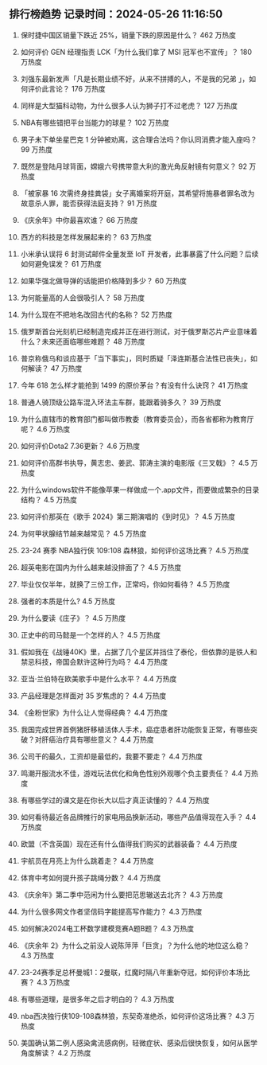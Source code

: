 
## 排行榜趋势 记录时间：2024-05-26 11:16:50
  
  1. 保时捷中国区销量下跌近 25%，销量下跌的原因是什么？ 462 万热度
    
  2. 如何评价 GEN 经理指责 LCK「为什么我们拿了 MSI 冠军也不宣传」？ 180 万热度
    
  3. 刘强东最新发声「凡是长期业绩不好，从来不拼搏的人，不是我的兄弟 」，如何评价此言论？ 176 万热度
    
  4. 同样是大型猫科动物，为什么很多人认为狮子打不过老虎？ 127 万热度
    
  5. NBA有哪些错把平台当能力的球星？ 102 万热度
    
  6. 男子未下单坐星巴克 1 分钟被劝离，这合理合法吗？你认同消费才能入座吗？ 99 万热度
    
  7. 既然是登陆月球背面，嫦娥六号携带意大利的激光角反射镜有何意义？ 92 万热度
    
  8. 「被家暴 16 次需终身挂粪袋」女子离婚案将开庭，其希望将施暴者罪名改为故意杀人罪，能否获得法庭支持？ 91 万热度
    
  9. 《庆余年》中你最喜欢谁？ 66 万热度
    
  10. 西方的科技是怎样发展起来的？ 63 万热度
    
  11. 小米承认误将 6 封测试邮件全量发至 IoT 开发者，此事暴露了什么问题？后续如何避免误发？ 61 万热度
    
  12. 如果华强北做导弹的话能把价格降到多少？ 60 万热度
    
  13. 为何能量高的人会很吸引人？ 58 万热度
    
  14. 为什么现在不把地名改回古代的名称？ 52 万热度
    
  15. 俄罗斯首台光刻机已经制造完成并正在进行测试，对于俄罗斯芯片产业意味着什么？未来还面临哪些难题？ 48 万热度
    
  16. 普京称俄乌和谈应基于「当下事实」，同时质疑「泽连斯基合法性已丧失」，如何解读？ 47 万热度
    
  17. 今年 618 怎么样才能抢到 1499 的原价茅台？有没有什么诀窍？ 41 万热度
    
  18. 普通人骑顶级公路车混入环法主车群，能跟着骑多久？ 39 万热度
    
  19. 为什么直辖市的教育部门都叫做市教委（教育委员会），而各省都称为教育厅呢？ 4.6 万热度
    
  20. 如何评价Dota2 7.36更新？ 4.6 万热度
    
  21. 如何评价高群书执导，黄志忠、姜武、郭涛主演的电影版《三叉戟》？ 4.5 万热度
    
  22. 为什么windows软件不能像苹果一样做成一个.app文件，而要做成繁杂的目录结构？ 4.5 万热度
    
  23. 如何评价那英在《歌手 2024》第三期演唱的《到时见》？ 4.5 万热度
    
  24. 为何甲状腺结节越来越常见？ 4.5 万热度
    
  25. 23-24 赛季 NBA独行侠 109:108 森林狼，如何评价这场比赛？ 4.5 万热度
    
  26. 超英电影在国内为什么越来越没排面了？ 4.5 万热度
    
  27. 毕业仅仅半年，就换了三份工作，正常吗，你如何看待？ 4.5 万热度
    
  28. 强者的本质是什么? 4.5 万热度
    
  29. 为什么要读《庄子》？ 4.5 万热度
    
  30. 正史中的司马懿是一个怎样的人？ 4.5 万热度
    
  31. 假如我在《战锤40K》里，占据了几个星区并挡住了泰伦，但依靠的是铁人和禁忌科技，帝国会默许这种行为吗？ 4.4 万热度
    
  32. 亚当·兰伯特在欧美歌手中是什么水平？ 4.4 万热度
    
  33. 产品经理是怎样面对 35 岁焦虑的？ 4.4 万热度
    
  34. 《金粉世家》为什么让人觉得经典？ 4.4 万热度
    
  35. 我国完成世界首例猪肝移植活体人手术，癌症患者肝功能恢复正常，有哪些突破？对肝癌治疗具有哪些意义？ 4.4 万热度
    
  36. 公司干的最久，工资却是最低的，我要不要走？ 4.4 万热度
    
  37. 鸣潮开服流水不佳，游戏玩法优化和角色性别外观哪个负主要责任？ 4.4 万热度
    
  38. 有哪些学过的课文是在你长大以后才真正读懂的？ 4.4 万热度
    
  39. 如何看待最近各品牌推行的家电用品换新活动，哪些产品值得现在入手？ 4.4 万热度
    
  40. 欧盟（不含英国）现在还有什么值得我们购买的武器装备？ 4.4 万热度
    
  41. 宇航员在月亮上为什么跳着走？ 4.4 万热度
    
  42. 体育中考如何提升孩子跳绳分数？ 4.4 万热度
    
  43. 《庆余年》第二季中范闲为什么要把范思辙送去北齐？ 4.3 万热度
    
  44. 为什么很多网文作者坚信码字能提高写作能力？ 4.3 万热度
    
  45. 如何解决2024电工杯数学建模竞赛A题B题？ 4.3 万热度
    
  46. 《庆余年 2》为什么之前没人说陈萍萍「巨贪」？为什么他的地位这么稳？ 4.3 万热度
    
  47. 23-24赛季足总杯曼城1：2曼联，红魔时隔八年重新夺冠，如何评价本场比赛？ 4.3 万热度
    
  48. 有哪些道理，是很多年之后才明白的？ 4.3 万热度
    
  49. nba西决独行侠109-108森林狼，东契奇准绝杀，如何评价这场比赛？ 4.3 万热度
    
  50. 美国确认第二例人感染禽流感病例，轻微症状、感染后很快恢复，如何从医学角度解读？ 4.2 万热度
    
